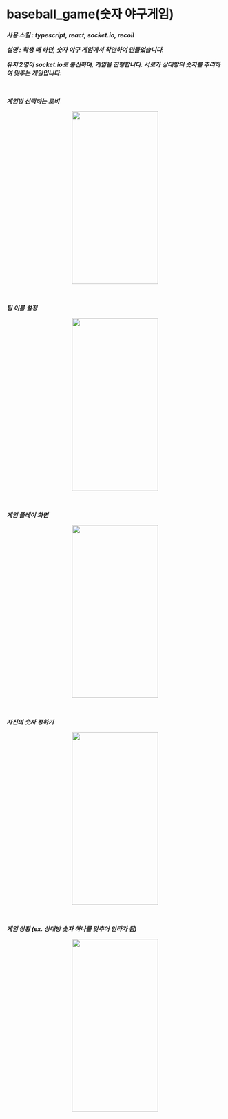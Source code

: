# baseball_game(숫자 야구게임)

<h5>사용 스킬 : typescript, react, socket.io, recoil </p>

<p>설명 : 학생 때 하던, 숫자 야구 게임에서 착안하여 만들었습니다. </p>
<p>유저 2명이 socket.io로 통신하며, 게임을 진행합니다. 서로가 상대방의 숫자를 추리하여 맞추는 게임입니다. </p>
<br/>

<p>게임방 선택하는 로비</p>       
<p align="center" >
  <img src="https://user-images.githubusercontent.com/74960408/235825689-5d473fe6-4342-443a-8be3-c320587c04ad.png" width="200" height="400">
</p>
<br/>
<p>팀 이름 설정</p>
<p align="center">
  <img src="https://user-images.githubusercontent.com/74960408/235825694-ff3632cb-6134-4a2c-973a-109321b36b0c.png" width="200" height="400">
</p>
<br/>
<p>게임 플레이 화면</p>
<p align="center">
  <img src="https://user-images.githubusercontent.com/74960408/235825697-43651364-1796-4a31-aac4-67dcf91f6e30.png" width="200" height="400">
</p>
<br/>
<p>자신의 숫자 정하기</p>
<p align="center">
  <img src="https://user-images.githubusercontent.com/74960408/235825700-16fa0712-e172-4da2-ad58-376c0d962759.png" width="200" height="400">
</p>
<br/>
<p>게임 상황 (ex. 상대방 숫자 하나를 맞추어 안타가 됨)</p>
<p align="center">
  <img src="https://user-images.githubusercontent.com/74960408/235825702-6fe50487-6a5c-460b-b771-4551dd97eea4.png" width="200" height="400">
</p>

